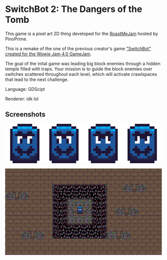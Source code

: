 # SwitchBot 2: The Dangers of the Tomb

This game is a pixel art 2D thing developed for the [RoastMeJam](https://itch.io/jam/roastmejam) hosted by PinoPrime.

This is a remake of the one of the previous creator's game ["SwitchBot" created for the Wowie Jam 4.0 GameJam](https://sonicmam.itch.io/switchbot).

The goal of the inital game was leading big block enemies through a hidden temple filled with traps. Your mission is to guide the block enemies over switches scattered throughout each level, which will activate crawlspaces that lead to the next challenge.

Language: GDScipt

Renderer: idk lol

## Screenshots

![The player character: Quandale Dinglelington](TheHub\Dingleton-export.png)

![A vertical slice of the game](TheHub\Splash.png)
